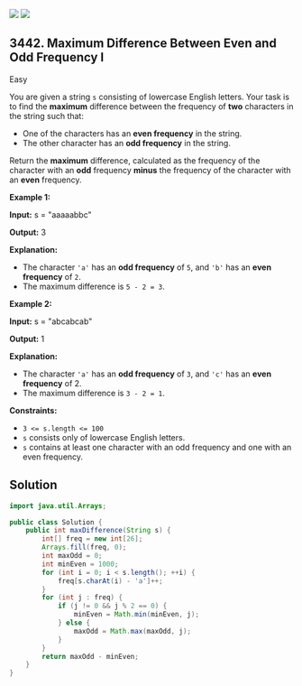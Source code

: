 [![](https://img.shields.io/github/stars/javadev/LeetCode-in-Java?label=Stars&style=flat-square)](https://github.com/javadev/LeetCode-in-Java)
[![](https://img.shields.io/github/forks/javadev/LeetCode-in-Java?label=Fork%20me%20on%20GitHub%20&style=flat-square)](https://github.com/javadev/LeetCode-in-Java/fork)

## 3442\. Maximum Difference Between Even and Odd Frequency I

Easy

You are given a string `s` consisting of lowercase English letters. Your task is to find the **maximum** difference between the frequency of **two** characters in the string such that:

*   One of the characters has an **even frequency** in the string.
*   The other character has an **odd frequency** in the string.

Return the **maximum** difference, calculated as the frequency of the character with an **odd** frequency **minus** the frequency of the character with an **even** frequency.

**Example 1:**

**Input:** s = "aaaaabbc"

**Output:** 3

**Explanation:**

*   The character `'a'` has an **odd frequency** of `5`, and `'b'` has an **even frequency** of `2`.
*   The maximum difference is `5 - 2 = 3`.

**Example 2:**

**Input:** s = "abcabcab"

**Output:** 1

**Explanation:**

*   The character `'a'` has an **odd frequency** of `3`, and `'c'` has an **even frequency** of 2.
*   The maximum difference is `3 - 2 = 1`.

**Constraints:**

*   `3 <= s.length <= 100`
*   `s` consists only of lowercase English letters.
*   `s` contains at least one character with an odd frequency and one with an even frequency.

## Solution

```java
import java.util.Arrays;

public class Solution {
    public int maxDifference(String s) {
        int[] freq = new int[26];
        Arrays.fill(freq, 0);
        int maxOdd = 0;
        int minEven = 1000;
        for (int i = 0; i < s.length(); ++i) {
            freq[s.charAt(i) - 'a']++;
        }
        for (int j : freq) {
            if (j != 0 && j % 2 == 0) {
                minEven = Math.min(minEven, j);
            } else {
                maxOdd = Math.max(maxOdd, j);
            }
        }
        return maxOdd - minEven;
    }
}
```